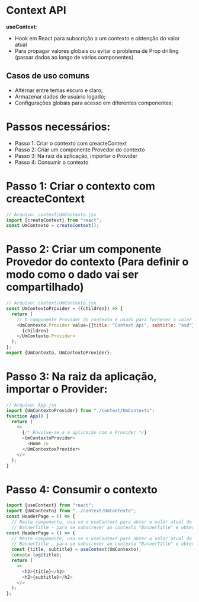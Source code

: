 # Context API

**useContext**:

- Hook em React para subscrição a um contexto e obtenção do valor atual
- Para propagar valores globais ou evitar o problema de Prop drilling
  (passar dados ao longo de vários componentes)

## Casos de uso comuns

- Alternar entre temas escuro e claro;
- Armazenar dados de usuário logado;
- Configurações globais para acesso em diferentes componentes;

# Passos necessários:

- Passo 1: Criar o contexto com creacteContext
- Passo 2: Criar um componente Provedor do contexto
- Passo 3: Na raiz da aplicação, importar o Provider
- Passo 4: Consumir o contexto

# Passo 1: Criar o contexto com creacteContext

```js
// Arquivo: context\UmContexto.jsx
import {createContext} from "react";
const UmContexto = createContext();
```

# Passo 2: Criar um componente Provedor do contexto (Para definir o modo como o dado vai ser compartilhado)

```js
// Arquivo: context\UmContexto.jsx
const UmContextoProvider = ({children}) => {
  return (
    // O componente Provider do contexto é usado para fornecer o valor do contexto aos componentes filhos.
    <UmContexto.Provider value={{title: "Context Api", subtitle: "asd"}}>
      {children}
    </UmContexto.Provider>
  );
};
export {UmContexto, UmContextoProvider};
```

# Passo 3: Na raiz da aplicação, importar o Provider:

```js
// Arquivo: App.jsx
import {UmContextoProvider} from "./context/UmContexto";
function App() {
  return (
    <>
      {/* Envolve-se a a aplicação com o Provider */}
      <UmContextoProvider>
        <Home />
      </UmContextoxProvider>
    </>
  );
}
```

# Passo 4: Consumir o contexto

```js
import {useContext} from "react";
import {UmContexto} from "../context/UmContexto";
const HeaderPage = () => {
  // Neste componente, usa-se o useContext para obter o valor atual do contexto
  // BannerTitle - para se subscrever ao contexto "BannerTitle" e obter o valor atual
const HeaderPage = () => {
  // Neste componente, usa-se o useContext para obter o valor atual do contexto
  // BannerTitle - para se subscrever ao contexto "BannerTitle" e obter o valor atual
  const {title, subtitle} = useContext(UmContexto);
  console.log(title);
  return (
    <>
      <h2>{title}</h2>
      <h2>{subtitle}</h2>
    </>
  );
};
```
